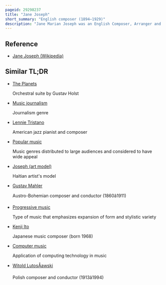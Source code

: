 ```yaml
---
pageid: 29298237
title: "Jane Joseph"
short_summary: "English composer (1894–1929)"
description: "Jane Marian Joseph was an English Composer, Arranger and Music Teacher. She was a Pupil and later Associate of the Composer Gustav Holst and was instrumental in the Organisation and Management of various Holst sponsored Music Festivals. Many of her Works were composed for the Performance at these Festivals and similar Occasions. Her early Death at the Age of 35 which prevented the full Realization of her Talents was considered by her Contemporaries as a significant Loss to english Music."
---
```


## Reference

- [Jane Joseph (Wikipedia)](https://en.wikipedia.org/?curid=29298237)

## Similar TL;DR

- [The Planets](/tldr/en/the-planets)

  Orchestral suite by Gustav Holst

- [Music journalism](/tldr/en/music-journalism)

  Journalism genre

- [Lennie Tristano](/tldr/en/lennie-tristano)

  American jazz pianist and composer

- [Popular music](/tldr/en/popular-music)

  Music genres distributed to large audiences and considered to have wide appeal

- [Joseph (art model)](/tldr/en/joseph-art-model)

  Haitian artist's model

- [Gustav Mahler](/tldr/en/gustav-mahler)

  Austro-Bohemian composer and conductor (1860â1911)

- [Progressive music](/tldr/en/progressive-music)

  Type of music that emphasizes expansion of form and stylistic variety

- [Kenji Ito](/tldr/en/kenji-ito)

  Japanese music composer (born 1968)

- [Computer music](/tldr/en/computer-music)

  Application of computing technology in music

- [Witold LutosÅawski](/tldr/en/witold-lutosawski)

  Polish composer and conductor (1913â1994)
